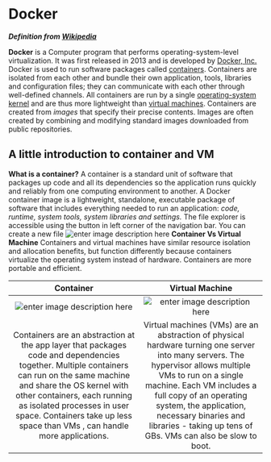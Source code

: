# Docker

***Definition from [Wikipedia](https://en.wikipedia.org/wiki/Docker_%28software%29)***

**Docker** is a Computer program that performs operating-system-level virtualization. It was first released in 2013 and is developed by [Docker, Inc.](https://en.wikipedia.org/wiki/Docker,_Inc. "Docker, Inc.")[](https://en.wikipedia.org/wiki/Docker_(software)#cite_note-os4u-8)
Docker is used to run software packages called [containers](https://en.wikipedia.org/wiki/Container_(virtualization) "Container (virtualization)"). Containers are isolated from each other and bundle their own application, tools, libraries and configuration files; they can communicate with each other through well-defined channels. All containers are run by a single [operating-system kernel](https://en.wikipedia.org/wiki/Kernel_(operating_system) "Kernel (operating system)") and are thus more lightweight than [virtual machines](https://en.wikipedia.org/wiki/Virtual_machine "Virtual machine"). Containers are created from _images_ that specify their precise contents. Images are often created by combining and modifying standard images downloaded from public repositories.

##  A little introduction to container and VM
**What is a container?** 
A container is a standard unit of software that packages up code and all its dependencies so the application runs quickly and reliably from one computing environment to another.
A Docker container image is a lightweight, standalone, executable package of software that includes everything needed to run an application: *code, runtime, system tools, system libraries and settings.*
The file explorer is accessible using the button in left corner of the navigation bar. You can create a new file 
![enter image description here](https://www.docker.com/sites/default/files/d8/styles/large/public/2018-11/container-what-is-container.png?itok=vle7kjDj)
**Container Vs Virtual Machine** 
 Containers and virtual machines have similar resource isolation and allocation benefits, but function differently because containers virtualize the operating system instead of hardware. Containers are more portable and efficient.
   

Container         |  Virtual Machine
:-------------------------:|:-------------------------:
![enter image description here](https://www.docker.com/sites/default/files/d8/2018-11/docker-containerized-appliction-blue-border_2.png)  | ![enter image description here](https://www.docker.com/sites/default/files/d8/2018-11/container-vm-whatcontainer_2.png)
|Containers are an abstraction at the app layer that packages code and dependencies together. Multiple containers can run on the same machine and share the OS kernel with other containers, each running as isolated processes in user space. Containers take up less space than VMs , can handle more applications. | Virtual machines (VMs) are an abstraction of physical hardware turning one server into many servers. The hypervisor allows multiple VMs to run on a single machine. Each VM includes a full copy of an operating system, the application, necessary binaries and libraries - taking up tens of GBs. VMs can also be slow to boot.
